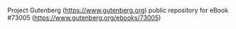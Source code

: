 Project Gutenberg (https://www.gutenberg.org) public repository
for eBook #73005 (https://www.gutenberg.org/ebooks/73005)

